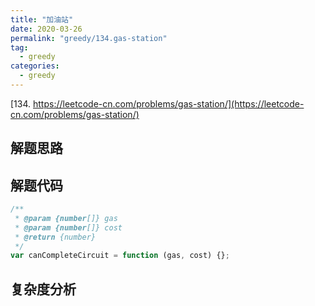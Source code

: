 ```yaml
---
title: "加油站"
date: 2020-03-26
permalink: "greedy/134.gas-station"
tag:
  - greedy
categories:
  - greedy
---
```


[134. https://leetcode-cn.com/problems/gas-station/](https://leetcode-cn.com/problems/gas-station/)

## 解题思路

## 解题代码

```js
/**
 * @param {number[]} gas
 * @param {number[]} cost
 * @return {number}
 */
var canCompleteCircuit = function (gas, cost) {};
```

## 复杂度分析
